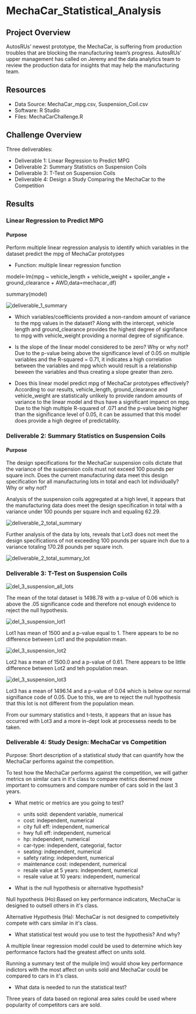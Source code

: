 # MechaCar_Statistical_Analysis


## Project Overview
AutosRUs’ newest prototype, the MechaCar, is suffering from production troubles that are blocking the manufacturing team’s progress. AutosRUs’ upper management has called on Jeremy and the data analytics team to review the production data for insights that may help the manufacturing team.

## Resources
- Data Source: MechaCar_mpg.csv, Suspension_Coil.csv
- Software: R Studio
- Files: MechaCarChallenge.R

## Challenge Overview
Three deliverables:
- Deliverable 1: Linear Regression to Predict MPG 
- Deliverable 2: Summary Statistics on Suspension Coils 
- Deliverable 3: T-Test on Suspension Coils
- Deliverable 4: Design a Study Comparing the MechaCar to the Competition


## Results

### Linear Regression to Predict MPG

#### Purpose
Perform multiple linear regression analysis to identify which variables in the dataset predict the mpg of MechaCar prototypes

- Function: multiple linear regression function

model<-lm(mpg ~ vehicle_length + vehicle_weight + spoiler_angle + ground_clearance + AWD,data=mechacar_df)

summary(model)

![deliverable_1_summary](https://user-images.githubusercontent.com/87085239/181676673-d547b526-4c62-4587-a589-445184a57c55.png)

- Which variables/coefficients provided a non-random amount of variance to the mpg values in the dataset? Along with the intercept, vehicle length and ground_clearance provides the highest degree of signifance to mpg with vehicle_weight providing a normal degree of significance. 

- Is the slope of the linear model considered to be zero? Why or why not? Due to the p-value being above the significance level of 0.05 on multiple variables and the R-squared = 0.71, it indicates a high correlation between the variables and mpg which would result is a relationship beween the variables and thus creating a slope greater than zero. 

- Does this linear model predict mpg of MechaCar prototypes effectively? According to our results, vehicle_length, ground_clearance and vehicle_weight are statistically unlikely to provide random amounts of variance to the linear model and thus have a significant impanct on mpg. Due to the high multiple R-squared of .071 and the p-value being higher than the significance level of 0.05, it can be assumed that this model does provide a high degree of predictablity. 


### Deliverable 2: Summary Statistics on Suspension Coils

#### Purpose

The design specifications for the MechaCar suspension coils dictate that the variance of the suspension coils must not exceed 100 pounds per square inch. Does the current manufacturing data meet this design specification for all manufacturing lots in total and each lot individually? Why or why not?


Analysis of the suspension coils aggregated at a high level, it appears that the manufacturing data does meet the design specification in total with a variance under 100 pounds per square inch and equaling 62.29.

![deliverable_2_total_summary](https://user-images.githubusercontent.com/87085239/181676737-edf5ae45-b00d-4e08-9274-d5ee6c57f8ba.png)


Further analysis of the data by lots, reveals that Lot3 does not meet the design specifications of not exceeding 100 pounds per square inch due to a variance totaling 170.28 pounds per square inch. 

![deliverable_2_total_summary_lot](https://user-images.githubusercontent.com/87085239/181676757-a979c5f2-af3a-4f2c-a436-db89f467b4c6.png)



### Deliverable 3: T-Test on Suspension Coils

![del_3_suspension_all_lots](https://user-images.githubusercontent.com/87085239/181676801-be084c01-1112-4c03-bb8d-08ef17246811.png)

The mean of the total dataset is 1498.78 with a p-value of 0.06 which is above the .05 significance code and therefore not enough evidence to reject the null hypothesis. 


![del_3_suspension_lot1](https://user-images.githubusercontent.com/87085239/181676816-5687b676-b9ff-4428-8bad-58e7e7531204.png)

Lot1 has mean of 1500 and a p-value equal to 1. There appears to be no difference between Lot1 and the population mean.


![del_3_suspension_lot2](https://user-images.githubusercontent.com/87085239/181676831-e5576675-d1e0-4256-927b-50e6e2cc7cca.png)

Lot2 has a mean of 1500.0 and a p-value of 0.61. There appears to be little difference between Lot2 and teh population mean.


![del_3_suspension_lot3](https://user-images.githubusercontent.com/87085239/181676847-c98ff1ca-5b4d-46de-9dd2-176c59e1d41b.png)

Lot3 has a mean of 1496.14 and a p-value of 0.04 which is below our normal signifiance code of 0.05. Due to this, we are to reject the null hypothesis that this lot is not different from the population mean.

From our summary statistics and t-tests, it appears that an issue has occurred with Lot3 and a more in-dept look at processess needs to be taken. 

### Deliverable 4: Study Design: MechaCar vs Competition

Purpose: Short description of a statistical study that can quantify how the MechaCar performs against the competition. 

To test how the MechaCar performs against the competition, we will gather metrics on similar cars in it's class to compare metrics deemed more important to comsumers and compare number of cars sold in the last 3 years.

- What metric or metrics are you going to test?  
  - units sold: dependent variable, numerical
  - cost: independent, numerical
  - city full eff: independent, numerical
  - hwy full eff: independent, numerical
  - hp: independent, numerical
  - car-type: independent, categorial, factor
  - seating: independent, numerical
  - safety rating: independent, numerical
  - maintenance cost: independent, numerical
  - resale value at 5 years: independent, numerical
  - resale value at 10 years: independent, numerical


- What is the null hypothesis or alternative hypothesis?

Null hypothesis (Ho):Based on key performance indicators, MechaCar is designed to outsell others in it's class.

Alternative Hypothesis (Ha): MechaCar is not designed to competivitely compete with cars similar in it's class.

- What statistical test would you use to test the hypothesis? And why?

A multiple linear regression model could be used to determine which key performance factors had the greatest affect on units sold. 

Running a summary test of the muliple lm() would show key performance indictors with the most affect on units sold and MechaCar could be compared to cars in it's class.

- What data is needed to run the statistical test?

Three years of data based on regional area sales could be used where popularity of competitors cars are sold. 

